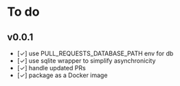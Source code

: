 To do
=====

v0.0.1
------

- [✓] use PULL_REQUESTS_DATABASE_PATH env for db
- [✓] use sqlite wrapper to simplify asynchronicity
- [✓] handle updated PRs
- [✓] package as a Docker image
